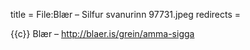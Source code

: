 title = File:Blær – Silfur svanurinn 97731.jpeg
redirects =
>>>>

{{c}} Blær – http://blaer.is/grein/amma-sigga